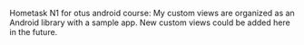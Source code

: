 Hometask N1 for otus android course:
My custom views are organized as an Android library with a sample app. New custom views could be added here in the future.
